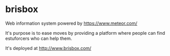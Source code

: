 # brisbox

Web information system powered by https://www.meteor.com/

It's purpose is to ease moves by providing a platform where people can find estuforcers who can help them.

It's deployed at http://www.brisbox.com/
